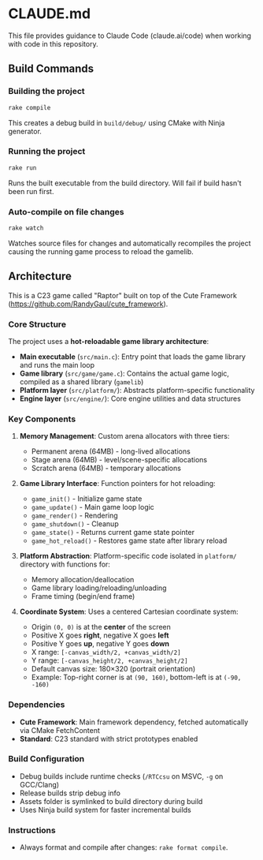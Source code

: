 # CLAUDE.md

This file provides guidance to Claude Code (claude.ai/code) when working with code in this repository.

## Build Commands

### Building the project
```bash
rake compile
```
This creates a debug build in `build/debug/` using CMake with Ninja generator.

### Running the project
```bash
rake run
```
Runs the built executable from the build directory. Will fail if build hasn't been run first.

### Auto-compile on file changes
```bash
rake watch
```
Watches source files for changes and automatically recompiles the project causing the running game process to reload the gamelib.

## Architecture

This is a C23 game called "Raptor" built on top of the Cute Framework (https://github.com/RandyGaul/cute_framework).

### Core Structure

The project uses a **hot-reloadable game library architecture**:

- **Main executable** (`src/main.c`): Entry point that loads the game library and runs the main loop
- **Game library** (`src/game/game.c`): Contains the actual game logic, compiled as a shared library (`gamelib`)
- **Platform layer** (`src/platform/`): Abstracts platform-specific functionality
- **Engine layer** (`src/engine/`): Core engine utilities and data structures

### Key Components

1. **Memory Management**: Custom arena allocators with three tiers:
   - Permanent arena (64MB) - long-lived allocations
   - Stage arena (64MB) - level/scene-specific allocations
   - Scratch arena (64MB) - temporary allocations

2. **Game Library Interface**: Function pointers for hot reloading:
   - `game_init()` - Initialize game state
   - `game_update()` - Main game loop logic
   - `game_render()` - Rendering
   - `game_shutdown()` - Cleanup
   - `game_state()` - Returns current game state pointer
   - `game_hot_reload()` - Restores game state after library reload

3. **Platform Abstraction**: Platform-specific code isolated in `platform/` directory with functions for:
   - Memory allocation/deallocation
   - Game library loading/reloading/unloading
   - Frame timing (begin/end frame)

4. **Coordinate System**: Uses a centered Cartesian coordinate system:
   - Origin `(0, 0)` is at the **center** of the screen
   - Positive X goes **right**, negative X goes **left**
   - Positive Y goes **up**, negative Y goes **down**
   - X range: `[-canvas_width/2, +canvas_width/2]`
   - Y range: `[-canvas_height/2, +canvas_height/2]`
   - Default canvas size: 180×320 (portrait orientation)
   - Example: Top-right corner is at `(90, 160)`, bottom-left is at `(-90, -160)`

### Dependencies

- **Cute Framework**: Main framework dependency, fetched automatically via CMake FetchContent
- **Standard**: C23 standard with strict prototypes enabled

### Build Configuration

- Debug builds include runtime checks (`/RTCcsu` on MSVC, `-g` on GCC/Clang)
- Release builds strip debug info
- Assets folder is symlinked to build directory during build
- Uses Ninja build system for faster incremental builds

### Instructions

- Always format and compile after changes: `rake format compile`.
